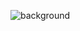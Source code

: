 ![background](https://github.com/plplmax/plplmax/assets/50287455/06ec44ab-2f77-4360-8d65-47377f2812ec)
